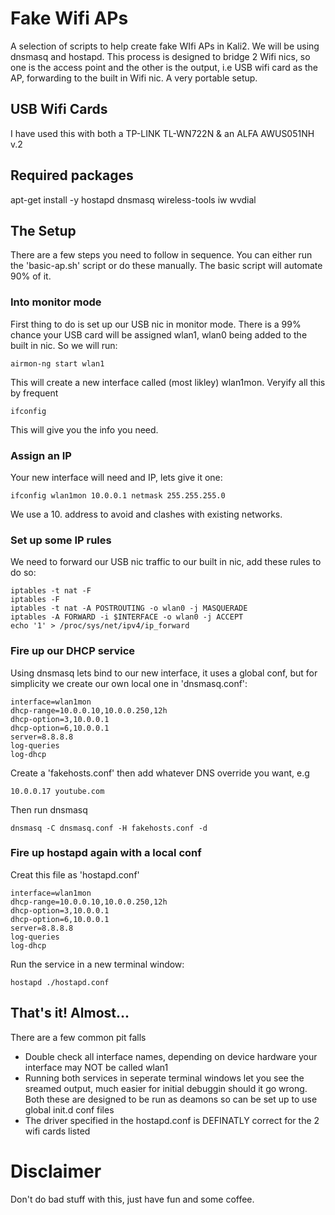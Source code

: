 # Fake Wifi APs
A selection of scripts to help create fake WIfi APs in Kali2. We will be using dnsmasq and 
hostapd. This process is designed to bridge 2 Wifi nics, so one is the access point and the 
other is the output, i.e USB wifi card as the AP, forwarding to the built in Wifi nic. A very 
portable setup.
## USB Wifi Cards
I have used this with both a TP-LINK TL-WN722N & an ALFA AWUS051NH v.2
## Required packages
   apt-get install -y hostapd dnsmasq wireless-tools iw wvdial
## The Setup 
There are a few steps you need to follow in sequence. You can either run the 'basic-ap.sh' script or do these manually. The basic script will automate 90% of it.
### Into monitor mode
First thing to do is set up our USB nic in monitor mode. There is a 99% chance your USB card will be assigned wlan1, wlan0 being added to the built in nic. So we will run:
   
    airmon-ng start wlan1

This will create a new interface called (most likley) wlan1mon. Veryify all this by frequent 
   
    ifconfig

This will give you the info you need.
### Assign an IP
Your new interface will need and IP, lets give it one:
   
    ifconfig wlan1mon 10.0.0.1 netmask 255.255.255.0

We use a 10. address to avoid and clashes with existing networks.
### Set up some IP rules
We need to forward our USB nic traffic to our built in nic, add these rules to do so:

    iptables -t nat -F
    iptables -F
    iptables -t nat -A POSTROUTING -o wlan0 -j MASQUERADE
    iptables -A FORWARD -i $INTERFACE -o wlan0 -j ACCEPT
    echo '1' > /proc/sys/net/ipv4/ip_forward

### Fire up our DHCP service
Using dnsmasq lets bind to our new interface, it uses a global conf, but for simplicity we create our own local one in 'dnsmasq.conf':

    interface=wlan1mon
    dhcp-range=10.0.0.10,10.0.0.250,12h
    dhcp-option=3,10.0.0.1
    dhcp-option=6,10.0.0.1
    server=8.8.8.8
    log-queries
    log-dhcp

Create a 'fakehosts.conf' then add whatever DNS override you want, e.g

    10.0.0.17 youtube.com

Then run dnsmasq

    dnsmasq -C dnsmasq.conf -H fakehosts.conf -d

### Fire up hostapd again with a local conf
Creat this file as 'hostapd.conf'
    
    interface=wlan1mon
    dhcp-range=10.0.0.10,10.0.0.250,12h
    dhcp-option=3,10.0.0.1
    dhcp-option=6,10.0.0.1
    server=8.8.8.8
    log-queries
    log-dhcp

Run the service in a new terminal window:
    
    hostapd ./hostapd.conf

## That's it! Almost...
There are a few common pit falls
* Double check all interface names, depending on device hardware your interface may NOT be called wlan1
* Running both services in seperate terminal windows let you see the sreamed output, much easier for initial debuggin should it go wrong. Both these are designed to be run as deamons so can be set up to use global init.d conf files
* The driver specified in the hostapd.conf is DEFINATLY correct for the 2 wifi cards listed 
# Disclaimer
Don't do bad stuff with this, just have fun and some coffee.
